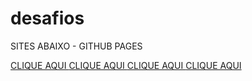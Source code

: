 # desafios

SITES ABAIXO - GITHUB PAGES

<a href ="https://rodrigoo2006.github.io/Sites-Html/Desafios-1/index.html"> CLIQUE AQUI </a>
<a href ="https://rodrigoo2006.github.io/Sites-Html/Desafios-2/index.html"> CLIQUE AQUI </a>
<a href ="https://rodrigoo2006.github.io/Sites-Html/Desafios-3/index.html"> CLIQUE AQUI </a>
<a href ="https://rodrigoo2006.github.io/Sites-Html/Desafios-4/projetocordel.html"> CLIQUE AQUI </a>

